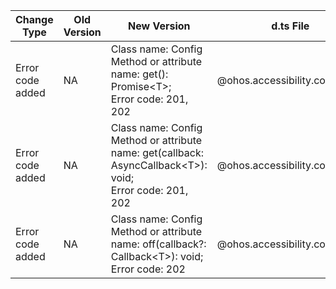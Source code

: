 | Change Type | Old Version | New Version | d.ts File |
| ---- | ------ | ------ | -------- |
|Error code added|NA|Class name: Config<br>Method or attribute name: get(): Promise\<T>;<br>Error code: 201, 202|@ohos.accessibility.config.d.ts|
|Error code added|NA|Class name: Config<br>Method or attribute name: get(callback: AsyncCallback\<T>): void;<br>Error code: 201, 202|@ohos.accessibility.config.d.ts|
|Error code added|NA|Class name: Config<br>Method or attribute name: off(callback?: Callback\<T>): void;<br>Error code: 202|@ohos.accessibility.config.d.ts|
